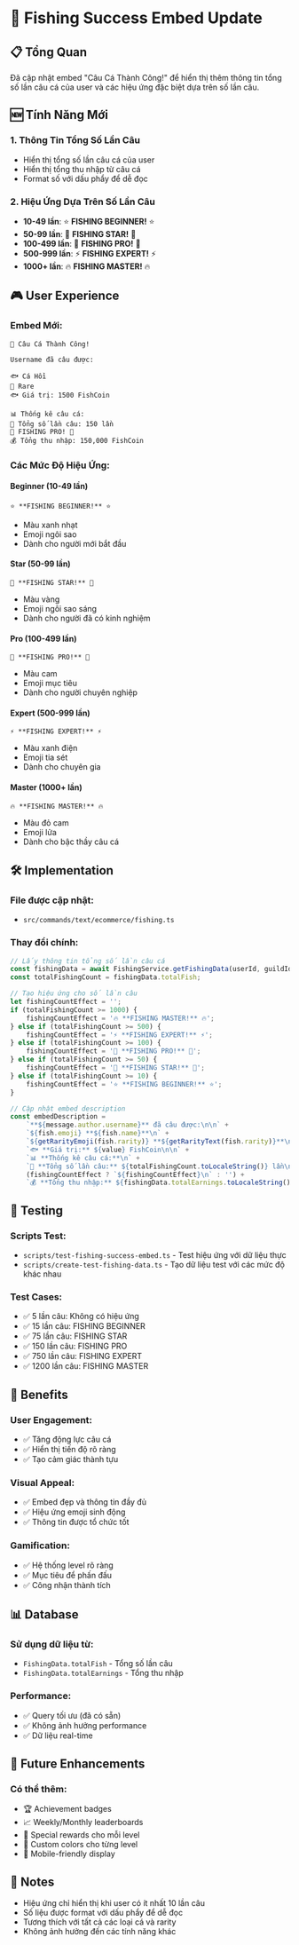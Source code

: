 # 🎣 Fishing Success Embed Update

## 📋 Tổng Quan

Đã cập nhật embed "Câu Cá Thành Công!" để hiển thị thêm thông tin tổng số lần câu cá của user và các hiệu ứng đặc biệt dựa trên số lần câu.

## 🆕 Tính Năng Mới

### 1. **Thông Tin Tổng Số Lần Câu**
- Hiển thị tổng số lần câu cá của user
- Hiển thị tổng thu nhập từ câu cá
- Format số với dấu phẩy để dễ đọc

### 2. **Hiệu Ứng Dựa Trên Số Lần Câu**
- **10-49 lần**: ⭐ **FISHING BEGINNER!** ⭐
- **50-99 lần**: 🌟 **FISHING STAR!** 🌟
- **100-499 lần**: 🎯 **FISHING PRO!** 🎯
- **500-999 lần**: ⚡ **FISHING EXPERT!** ⚡
- **1000+ lần**: 🔥 **FISHING MASTER!** 🔥

## 🎮 User Experience

### **Embed Mới:**
```
🎣 Câu Cá Thành Công!

Username đã câu được:

🐟 Cá Hồi
🌟 Rare
🐟 Giá trị: 1500 FishCoin

📊 Thống kê câu cá:
🎣 Tổng số lần câu: 150 lần
🎯 FISHING PRO! 🎯
💰 Tổng thu nhập: 150,000 FishCoin
```

### **Các Mức Độ Hiệu Ứng:**

#### **Beginner (10-49 lần)**
```
⭐ **FISHING BEGINNER!** ⭐
```
- Màu xanh nhạt
- Emoji ngôi sao
- Dành cho người mới bắt đầu

#### **Star (50-99 lần)**
```
🌟 **FISHING STAR!** 🌟
```
- Màu vàng
- Emoji ngôi sao sáng
- Dành cho người đã có kinh nghiệm

#### **Pro (100-499 lần)**
```
🎯 **FISHING PRO!** 🎯
```
- Màu cam
- Emoji mục tiêu
- Dành cho người chuyên nghiệp

#### **Expert (500-999 lần)**
```
⚡ **FISHING EXPERT!** ⚡
```
- Màu xanh điện
- Emoji tia sét
- Dành cho chuyên gia

#### **Master (1000+ lần)**
```
🔥 **FISHING MASTER!** 🔥
```
- Màu đỏ cam
- Emoji lửa
- Dành cho bậc thầy câu cá

## 🛠️ Implementation

### **File được cập nhật:**
- `src/commands/text/ecommerce/fishing.ts`

### **Thay đổi chính:**
```typescript
// Lấy thông tin tổng số lần câu cá
const fishingData = await FishingService.getFishingData(userId, guildId);
const totalFishingCount = fishingData.totalFish;

// Tạo hiệu ứng cho số lần câu
let fishingCountEffect = '';
if (totalFishingCount >= 1000) {
    fishingCountEffect = '🔥 **FISHING MASTER!** 🔥';
} else if (totalFishingCount >= 500) {
    fishingCountEffect = '⚡ **FISHING EXPERT!** ⚡';
} else if (totalFishingCount >= 100) {
    fishingCountEffect = '🎯 **FISHING PRO!** 🎯';
} else if (totalFishingCount >= 50) {
    fishingCountEffect = '🌟 **FISHING STAR!** 🌟';
} else if (totalFishingCount >= 10) {
    fishingCountEffect = '⭐ **FISHING BEGINNER!** ⭐';
}

// Cập nhật embed description
const embedDescription = 
    `**${message.author.username}** đã câu được:\n\n` +
    `${fish.emoji} **${fish.name}**\n` +
    `${getRarityEmoji(fish.rarity)} **${getRarityText(fish.rarity)}**\n` +
    `🐟 **Giá trị:** ${value} FishCoin\n\n` +
    `📊 **Thống kê câu cá:**\n` +
    `🎣 **Tổng số lần câu:** ${totalFishingCount.toLocaleString()} lần\n` +
    (fishingCountEffect ? `${fishingCountEffect}\n` : '') +
    `💰 **Tổng thu nhập:** ${fishingData.totalEarnings.toLocaleString()} FishCoin`;
```

## 🧪 Testing

### **Scripts Test:**
- `scripts/test-fishing-success-embed.ts` - Test hiệu ứng với dữ liệu thực
- `scripts/create-test-fishing-data.ts` - Tạo dữ liệu test với các mức độ khác nhau

### **Test Cases:**
- ✅ 5 lần câu: Không có hiệu ứng
- ✅ 15 lần câu: FISHING BEGINNER
- ✅ 75 lần câu: FISHING STAR
- ✅ 150 lần câu: FISHING PRO
- ✅ 750 lần câu: FISHING EXPERT
- ✅ 1200 lần câu: FISHING MASTER

## 🎯 Benefits

### **User Engagement:**
- ✅ Tăng động lực câu cá
- ✅ Hiển thị tiến độ rõ ràng
- ✅ Tạo cảm giác thành tựu

### **Visual Appeal:**
- ✅ Embed đẹp và thông tin đầy đủ
- ✅ Hiệu ứng emoji sinh động
- ✅ Thông tin được tổ chức tốt

### **Gamification:**
- ✅ Hệ thống level rõ ràng
- ✅ Mục tiêu để phấn đấu
- ✅ Công nhận thành tích

## 📊 Database

### **Sử dụng dữ liệu từ:**
- `FishingData.totalFish` - Tổng số lần câu
- `FishingData.totalEarnings` - Tổng thu nhập

### **Performance:**
- ✅ Query tối ưu (đã có sẵn)
- ✅ Không ảnh hưởng performance
- ✅ Dữ liệu real-time

## 🔮 Future Enhancements

### **Có thể thêm:**
- 🏆 Achievement badges
- 📈 Weekly/Monthly leaderboards
- 🎁 Special rewards cho mỗi level
- 🎨 Custom colors cho từng level
- 📱 Mobile-friendly display

## 📝 Notes

- Hiệu ứng chỉ hiển thị khi user có ít nhất 10 lần câu
- Số liệu được format với dấu phẩy để dễ đọc
- Tương thích với tất cả các loại cá và rarity
- Không ảnh hưởng đến các tính năng khác 